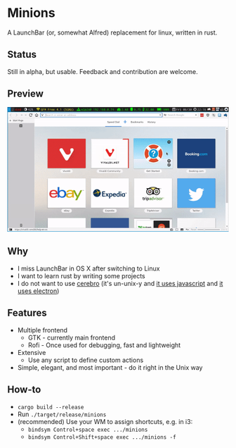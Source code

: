 # Minions

A LaunchBar (or, somewhat Alfred) replacement for linux, written in rust.

## Status

Still in alpha, but usable. Feedback and contribution are welcome.

## Preview

![](./images/preview.gif)

## Why

- I miss LaunchBar in OS X after switching to Linux
- I want to learn rust by writing some projects
- I do not want to use [cerebro](https://cerebroapp.com/) (it's un-unix-y and [it uses javascript](https://dorey.github.io/JavaScript-Equality-Table/) and [it uses electron](https://josephg.com/blog/electron-is-flash-for-the-desktop/))

## Features

- Multiple frontend
    - GTK - currently main frontend
    - Rofi - Once used for debugging, fast and lightweight
- Extensive
    - Use any script to define custom actions
- Simple, elegant, and most important - do it right in the Unix way

## How-to

- `cargo build --release`
- Run `./target/release/minions`
- (recommended) Use your WM to assign shortcuts, e.g. in i3:
    - `bindsym Control+space exec .../minions`
    - `bindsym Control+Shift+space exec .../minions -f`

